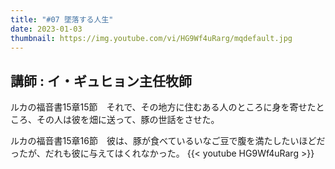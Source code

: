 ```yaml
---
title: "#07 墜落する人生"
date: 2023-01-03
thumbnail: https://img.youtube.com/vi/HG9Wf4uRarg/mqdefault.jpg
---
```

講師 : イ・ギュヒョン主任牧師
---
<!--more-->
ルカの福音書15章15節　それで、その地方に住むある人のところに身を寄せたところ、その人は彼を畑に送って、豚の世話をさせた。
<!--more-->
ルカの福音書15章16節　彼は、豚が食べているいなご豆で腹を満たしたいほどだったが、だれも彼に与えてはくれなかった。
{{< youtube HG9Wf4uRarg >}}
